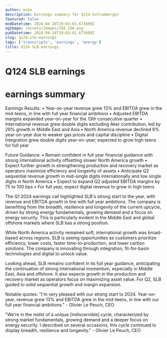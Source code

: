 ```yaml
---
author: mike
description: Earnings summary for Q124 Schlumberger 
featured: False
modDatetime: 2024-04-28T19:03:01.673689Z
ogImage: /assets/images/250_250.png
pubDatetime: 2024-04-28T19:03:01.673689Z
slug: q124-slb-earnings
tags: ['transcripts', 'earnings', 'energy']
title: Q124 SLB earnings
---
```

# Q124 SLB earnings

# earnings summary
Earnings Results:
• Year-on-year revenue grew 13% and EBITDA grew in the mid-teens, in line with full year financial ambitions
• Adjusted EBITDA margins expanded year-on-year for the 13th consecutive quarter
• International revenue grew double digits excluding Aker contribution, led by 29% growth in Middle East and Asia 
• North America revenue declined 6% year-on-year due to weaker gas prices and capital discipline
• Digital Integration grew double digits year-on-year; expected to grow high teens for full year

Future Guidance:
• Remain confident in full year financial guidance with strong international activity offsetting slower North America growth
• Expect further growth in strengthening production and recovery market as operators maximize efficiency and longevity of assets
• Anticipate Q2 sequential revenue growth in mid-single digits internationally and low single digits in North America
• Expect to expand Q2 adjusted EBITDA margins by 75 to 100 bps
• For full year, expect digital revenue to grow in high teens

The Q1 2024 earnings call highlighted SLB's strong start to the year, with revenue and EBITDA growth in line with full year ambitions. The company is benefiting from the breadth, resilience and longevity of the current upcycle, driven by strong energy fundamentals, growing demand and a focus on energy security. This is particularly evident in the Middle East and global offshore markets where SLB has a strong position. 

While North America activity remained soft, international growth was broad-based across regions. SLB is seeing opportunities as customers prioritize efficiency, lower costs, faster time-to-production, and lower carbon solutions. The company is innovating through integration, fit-for-basin technologies and digital to unlock value.

Looking ahead, SLB remains confident in its full year guidance, anticipating the continuation of strong international momentum, especially in Middle East, Asia and offshore. It also expects growth in the production and recovery market as operators focus on maximizing asset value. For Q2, SLB guided to solid sequential growth and margin expansion.

Notable quotes:
"I'm very pleased with our strong start to 2024. Year-on-year, revenue grew 13% and EBITDA grew in the mid-teens, in line with our full year financial ambitions." - Olivier Le Peuch, CEO

"We're in the midst of a unique [indiscernible] cycle, characterized by strong market fundamentals, growing demand and a deeper focus on energy security. I described on several occasions, this cycle continued to display breadth, resilience and longevity." - Olivier Le Peuch, CEO


